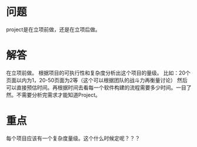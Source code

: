 # 问题
project是在立项前做，还是在立项后做。

# 解答
在立项前做。
根据项目的可执行性和复杂度分析出这个项目的量级。
比如：20个页面以内为1，20-50页面为2等（这个可以根据团队的战斗力再衡量讨论）
然后可以直接预估时间。再根据时间去看每一个软件构建的流程需要多少时间。一目了然。不需要分析完需求才能知道Project。

# 重点
每个项目应该有一个复杂度量级。这个什么时候定呢？？？